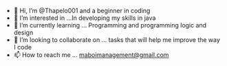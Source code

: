 - 👋 Hi, I’m @Thapelo001 and a beginner in coding
- 👀 I’m interested in ...In developing my skills in java
- 🌱 I’m currently learning ... Programming and programming logic and design
- 💞️ I’m looking to collaborate on ... tasks that will help me improve the way I code
- 📫 How to reach me ... maboimanagement@gmail.com

<!---
Thapelo001/Thapelo001 is a ✨ special ✨ repository because its `README.md` (this file) appears on your GitHub profile.
You can click the Preview link to take a look at your changes.
--->
